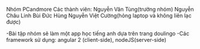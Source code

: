 ﻿Nhóm PCandmore
Các thành viên:
Nguyễn Văn Tùng(trưởng nhóm)
Nguyễn Châu Linh
Bùi Đức Hùng
Nguyễn Việt Cường(hỏng laptop và không liên lạc được)

-Bài tập nhóm sẽ làm một app học tiếng anh dựa trên trang doulingo
-Các framework sử dụng: angular 2 (client-side), nodeJS(server-side)